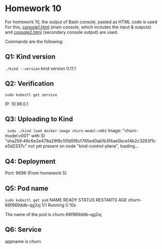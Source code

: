 # Homework 10
For homework 10, the output of Bash console, pasted as HTML code is used
For this, [console1.html](console1.html) (main console, which includes the input & outputs) and [console2.html](console2.html) (secondary console output) are used.

Commands are the following:

## Q1: Kind version
`` ./kind --version ``
kind version 0.11.1


## Q2: Verification
`` sudo kubectl get service ``

IP: 10.96.0.1

## Q3: Uploading to Kind
``  sudo ./kind load docker-image churn-model:v001 ``
Image: "churn-model:v001" with ID "sha256:46c6e2e478a29f8c10fd5f6cf765ed0ab1b3f4ae5bce14b2c3283f1ce5d2337c" not yet present on node "kind-control-plane", loading…

## Q4: Deployment
Port: 9696 (From homework 5)

## Q5: Pod name
`` sudo kubectl get pod ``
NAME                    READY   STATUS    RESTARTS   AGE
churn-66f869ddb-qg2xj   1/1     Running   0          10s

The name of the pod is churn-66f869ddb-qg2xj

## Q6: Service
appname is churn
